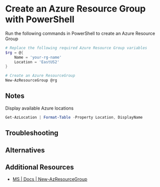 # Create an Azure Resource Group with PowerShell

Run the following commands in PowerShell to create an Azure Resource Group

```PowerShell
# Replace the following required Azure Resource Group variables
$rg = @{
    Name = 'your-rg-name'
    Location = 'EastUS2'
}

# Create an Azure ResourceGroup
New-AzResourceGroup @rg
```

## Notes

Display available Azure locations

```PowerShell
Get-AzLocation | Format-Table -Property Location, DisplayName
```

## Troubleshooting

## Alternatives

## Additional Resources

- [MS | Docs | New-AzResourceGroup][1]

<!-- Reference Links -->

[1]: https://docs.microsoft.com/en-us/powershell/module/az.resources/new-azresourcegroup?view=azps-5.7.0
